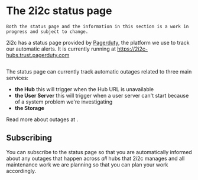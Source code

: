 # The 2i2c status page

```{warning}
Both the status page and the information in this section is a work in progress and subject to change.
```

2i2c has a status page provided by [Pagerduty](https://www.pagerduty.com/), the platform we use to track our automatic alerts.
It is currently running at https://2i2c-hubs.trust.pagerduty.com

```{figure} /images/status-page-pagerduty.png
```

The status page can currently track automatic outages related to three main services:

- **the Hub**
  this will trigger when the Hub URL is unavailable
- **the User Server**
  this will trigger when a user server can't start because of a system problem we're investigating
- **the Storage**

Read more about outages at [](outages).

## Subscribing

You can subscribe to the status page so that you are automatically informed about any outages that happen across _all_ hubs that 2i2c manages and all maintenance work we are planning so that you can plan your work accordingly.

```{figure} /images/subscribe-to0status-page.png
```